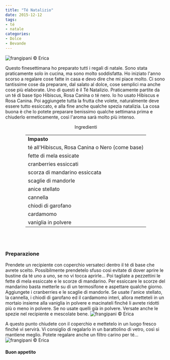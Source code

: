 ```yaml
---
title: "Té Natalizio"
date: 2015-12-12
tags:
- té
- natale
categories:
- Dolce
- Bevande
---
```

![](header.jpg "frangipani © Erica")

Questo finesettimana ho preparato tutti i regali di natale. Sono stata praticamente solo in cucina, ma sono molto soddisfatta. Ho iniziato l'anno scorso a regalare cose fatte in casa e devo dire che mi piace molto. Ci sono tantissime cose da preparare, dal salato al dolce, cose semplici ma anche cose più elaborate. Uno di questi è il Té Natalizio. Praticamente partite da un té di base tipo Hibiscus, Rosa Canina o té nero. Io ho usato Hibiscus e Rosa Canina. Poi aggiungete tutta la frutta che volete, naturalmente deve essere tutto essiccato, e alla fine anche qualche spezia natalizia. La cosa buona è che lo potete preparare benissimo qualche settimana prima e chiuderlo ermeticamente, così l'aroma sarà molto più intenso.


<div id="wrapper" style="text-align: center">    
  <div id="yourdiv" style="display: inline-block;">
    <div class="ingredients">
      <div class="ingredients-title">Ingredienti</div>
      <table>
        <tbody>
          <tr>
            <td colspan="2"><b>Impasto</b></td>
          </tr>
          <tr>
            <td>té all'Hibiscus, Rosa Canina o Nero (come base)</td>
          </tr>
          <tr>
            <td>fette di mela essicate</td>
          </tr>
          <tr>
            <td>cranberries essiccati</td>
          </tr>
          <tr>
            <td>scorza di mandarino essiccata</td>
          </tr>
          <tr>
            <td>scaglie di mandorle</td>
          </tr>
          <tr>
            <td>anice stellato</td>
          </tr>
          <tr>
            <td>cannella</td>
          </tr>
          <tr>
            <td>chiodi di garofano</td>
          </tr>
          <tr>
            <td>cardamomo</td>
          </tr>
          <tr>
            <td>vaniglia in polvere</td>    
          </tr>
        </tbody>
      </table>
      <br></br>
    </div>
  </div>
</div>


<h3>
  <font color="grey">
    <i class="fa fa-cogs"></i>
  </font> Preparazione
</h3>

Prendete un recipiente con coperchio versateci dentro il té di base che avrete scelto. Possibilmente prendetelo sfuso così evitate di dover aprire le bustine da té uno a uno, se no vi tocca aprirle... Poi tagliate a pezzettini le fette di mela essiccate e le scorze di mandarino. Per essiccare le scorze del mandarino basta metterle su di un termosifone e aspettare qualche giorno. Aggiungete i cranberries e le scaglie di mandorle. Se usate l'anice stellato, la cannella, i chiodi di garofano ed il cardamomo interi, allora metteteli in un mortaio insieme alla vaniglia in polvere e macinateli finché li avrete ridotti più o meno in polvere. Se no usate quelli già in polvere. Versate anche le spezie nel recipiente e mescolate bene.
![](miscuglio.jpg "frangipani © Erica")

A questo punto chiudete con il coperchio e mettetelo in un luogo fresco finché vi servirà. Vi consiglio di regalarlo in un barattolino di vetro, così si mantiene meglio. Potete regalare anche un filtro carino per té...
![](risultato.jpg "frangipani © Erica")


<h4>Buon appetito
  <font color="red">
    <i class="fa fa-smile-o"></i>
  </font>
</h4>